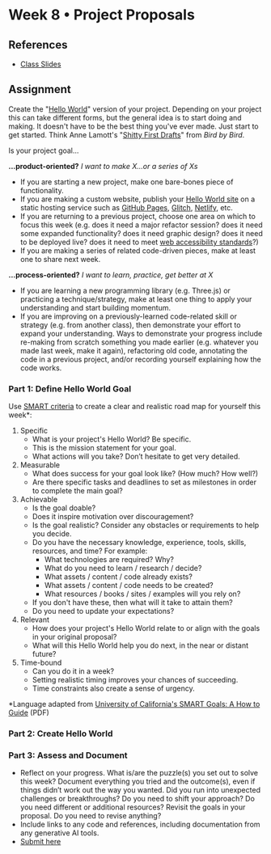 # Week 8 • Project Proposals

## References

- [Class
  Slides](https://drive.google.com/drive/u/1/folders/1iH0ERUaMkSCn_7A9F4bnBWwMHJmu04ak)

## Assignment

Create the "[Hello
World](https://en.wikipedia.org/wiki/%22Hello,_World!%22_program)" version of
your project. Depending on your project this can take different
forms, but the general idea is to start doing and making. It doesn't have to be
the best thing you've ever made. Just start to get started. Think Anne Lamott's
"[Shitty First
Drafts](https://wrd.as.uky.edu/sites/default/files/1-Shitty%20First%20Drafts.pdf)"
from *Bird by Bird*.

Is your project goal...

**...product-oriented?** *I want to make X...or a series of Xs*

- If you are starting a new project, make one bare-bones piece of functionality.
- If you are making a custom website, publish your [Hello World
  site](https://ellennicklesdemo.github.io/helloworld/) on a static hosting
  service such as [GitHub
  Pages](https://github.com/ellennickles/code-your-way-s24/blob/main/version-control-guides/tips-and-tricks.md#github-pages),
  [Glitch](https://glitch.com/), [Netlify](https://www.netlify.com/), etc.
- If you are returning to a previous project, choose one area on which to focus
  this week (e.g. does it need a major refactor session? does it need some
  expanded functionality? does it need graphic design? does it need to be
  deployed live? does it need to meet [web accessibility
  standards](https://developer.mozilla.org/en-US/docs/Web/Accessibility)?)
- If you are making a series of related code-driven pieces, make at least one to
  share next week.

**...process-oriented?** *I want to learn, practice, get better at X*

- If you are learning a new programming library (e.g. Three.js) or practicing a
  technique/strategy, make at least one thing to apply your understanding and start building momentum.
- If you are improving on a previously-learned code-related skill or strategy
  (e.g. from another class), then demonstrate your effort to expand your
  understanding. Ways to demonstrate your progress include re-making from
  scratch something you made earlier (e.g. whatever you made last week, make
  it again), refactoring old code, annotating the code in a previous project,
  and/or recording yourself explaining how the code works.

### Part 1: Define Hello World Goal

Use [SMART criteria](https://en.wikipedia.org/wiki/SMART_criteria) to create a
clear and realistic road map for yourself this week*:

1. Specific
    - What is your project's Hello World? Be specific.
    - This is the mission statement for your goal.
    - What actions will you take? Don’t hesitate to get very detailed.
2. Measurable
    - What does success for your goal look like? (How much? How well?)
    - Are there specific tasks and deadlines to set as milestones in order to
      complete the main goal?
3. Achievable
    - Is the goal doable?
    - Does it inspire motivation over discouragement?
    - Is the goal realistic? Consider any obstacles or requirements to help you
      decide.
    - Do you have the necessary knowledge, experience, tools, skills, resources,
      and time? For example:
      - What technologies are required? Why?
      - What do you need to learn / research / decide?
      - What assets / content / code already exists?
      - What assets / content / code needs to be created?
      - What resources / books / sites / examples will you rely on?
    - If you don't have these, then what will it take to attain them?
    - Do you need to update your expectations?
4. Relevant
    - How does your project's Hello World relate to or align with the goals in
      your original proposal?
    - What will this Hello World help you do next, in the near or distant
      future?
5. Time-bound
    - Can you do it in a week?
    - Setting realistic timing improves your chances of succeeding.
    - Time constraints also create a sense of urgency.

*Language adapted from [University of California's SMART Goals: A How to
Guide](https://www.ucop.edu/local-human-resources/_files/performance-appraisal/How%20to%20write%20SMART%20Goals%20v2.pdf) (PDF)

### Part 2: Create Hello World

### Part 3: Assess and Document

- Reflect on your progress. What is/are the puzzle(s) you set out to solve this
  week? Document everything you tried and the outcome(s), even if things didn’t
  work out the way you wanted. Did you run into unexpected challenges or
  breakthroughs? Do you need to shift your approach? Do you need different or
  additional resources? Revisit the goals in your proposal. Do you need to
  revise anything?
- Include links to any code and references, including documentation from any
  generative AI tools.
- [Submit here](https://forms.gle/ec4VxRgt8CtAjDGU7)
